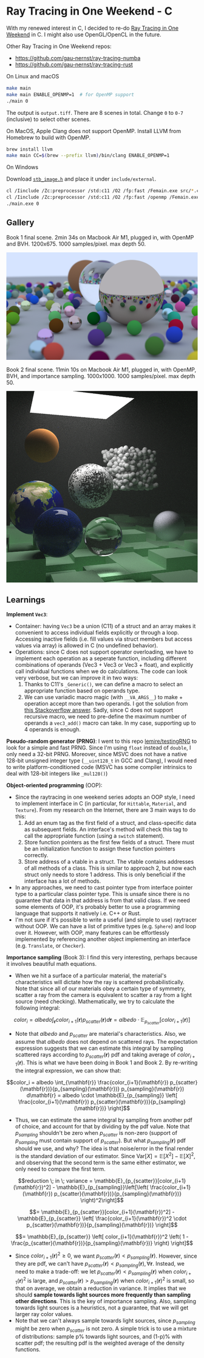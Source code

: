 # Ray Tracing in One Weekend - C

With my renewed interest in C, I decided to re-do [Ray Tracing in One Weekend](https://raytracing.github.io/) in C. I might also use OpenGL/OpenCL in the future.

Other Ray Tracing in One Weekend repos:

- https://github.com/gau-nernst/ray-tracing-numba
- https://github.com/gau-nernst/ray-tracing-rust

On Linux and macOS

```bash
make main
make main ENABLE_OPENMP=1  # for OpenMP support
./main 0
```

The output is `output.tiff`. There are 8 scenes in total. Change `0` to `0-7` (inclusive) to select other scenes.

On MacOS, Apple Clang does not support OpenMP. Install LLVM from Homebrew to build with OpenMP.

```bash
brew install llvm
make main CC=$(brew --prefix llvm)/bin/clang ENABLE_OPENMP=1
```

On Windows

Download [`stb_image.h`](https://github.com/nothings/stb/blob/master/stb_image.h) and place it under `include/external`.

```bash
cl /Iinclude /Zc:preprocessor /std:c11 /O2 /fp:fast /Femain.exe src/*.c
cl /Iinclude /Zc:preprocessor /std:c11 /O2 /fp:fast /openmp /Femain.exe src/*.c  # for OpenMP support
./main.exe 0
```

## Gallery

Book 1 final scene. 2min 34s on Macbook Air M1, plugged in, with OpenMP and BVH. 1200x675. 1000 samples/pixel. max depth 50.

![Book 1 final scene](images/book1_final.png)

Book 2 final scene. 11min 10s on Macbook Air M1, plugged in, with OpenMP, BVH, and importance sampling. 1000x1000. 1000 samples/pixel. max depth 50.

![Book 2 final scene](images/book2_final.png)

## Learnings

**Implement `Vec3`**:
- Container: having `Vec3` be a union (C11) of a struct and an array makes it convenient to access individual fields explicitly or through a loop. Accessing inactive fields (i.e. fill values via struct members but access values via array) is allowed in C (no undefined behavior).
- Operations: since C does not support operator overloading, we have to implement each operation as a seperate function, including different combinations of operands (Vec3 + Vec3 or Vec3 + float), and explicitly call individual functions when we do calculations. The code can look very verbose, but we can improve it in two ways:
  1. Thanks to C11's `_Generic()`, we can define a macro to select an appropriate function based on operands type.
  2. We can use variadic macro magic (with `__VA_ARGS__`) to make + operation accept more than two operands. I got the solution from [this Stackoverflow answer](https://stackoverflow.com/a/11763277). Sadly, since C does not support recursive macro, we need to pre-define the maximum number of operands a `vec3_add()` macro can take. In my case, supporting up to 4 operands is enough.

**Pseudo-random generator (PRNG)**: I went to this repo [lemire/testingRNG](https://github.com/lemire/testingRNG) to look for a simple and fast PRNG. Since I'm using `float` instead of `double`, I only need a 32-bit PRNG. Moreover, since MSVC does not have a native 128-bit unsigned integer type (`__uint128_t` in GCC and Clang), I would need to write platform-conditioned code (MSVC has some compiler intrinsics to deal with 128-bit integers like `_mul128()`)

**Object-oriented programming** (OOP):
- Since the raytracing in one weekend series adopts an OOP style, I need to implement interface in C (in particular, for `Hittable`, `Material`, and `Texture`). From my research on the Internet, there are 3 main ways to do this:
  1. Add an enum tag as the first field of a struct, and class-specific data as subsequent fields. An interface's method will check this tag to call the appropriate function (using a `switch` statement).
  2. Store function pointers as the first few fields of a struct. There must be an initialization function to assign these function pointers correctly.
  3. Store address of a vtable in a struct. The vtable contains addresses of all methods of a class. This is similar to approach 2, but now each struct only needs to store 1 address. This is only beneficial if the interface has a lot of methods.
- In any approaches, we need to cast pointer type from interface pointer type to a particular class pointer type. This is unsafe since there is no guarantee that data in that address is from that valid class. If we need some elements of OOP, it's probably better to use a programming language that supports it natively i.e. C++ or Rust.
- I'm not sure if it's possible to write a useful (and simple to use) raytracer without OOP. We can have a list of primitive types (e.g. `Sphere`) and loop over it. However, with OOP, many features can be effortlessly implemented by referencing another object implementing an interface (e.g. `Translate`, or `Checker`).

**Importance sampling** (Book 3): I find this very interesting, perhaps because it involves beautiful math equations. 
- When we hit a surface of a particular material, the material's characteristics will dictate how the ray is scattered probabilistically. Note that since all of our materials obey a certain type of symmetry, scatter a ray from the camera is equivalent to scatter a ray from a light source (need checking). Mathematically, we try to calculate the following integral:
```math
color_i =  albedo \int_{\mathbf{r}} color_{i+1}(\mathbf{r}) p_{scatter}(\mathbf{r}) d\mathbf{r} =  albedo \cdot \mathbb{E}_{p_{scatter}}[color_{i+1}(\mathbf{r})]
```
- Note that $albedo$ and $p_{scatter}$ are material's characteristics. Also, we assume that $albedo$ does not depend on scattered rays. The expectation expression suggests that we can estimate this integral by sampling scattered rays according to $p_{scatter}(\mathbf{r})$ pdf and taking average of $color_{i+1}(\mathbf{r})$. This is what we have been doing in Book 1 and Book 2. By re-writing the integral expression, we can show that:
```math
color_i =  albedo \int_{\mathbf{r}} \frac{color_{i+1}(\mathbf{r}) p_{scatter}(\mathbf{r})}{p_{sampling}(\mathbf{r})} p_{sampling}(\mathbf{r}) d\mathbf{r} = albedo \cdot \mathbb{E}_{p_{sampling}} \left[ \frac{color_{i+1}(\mathbf{r}) p_{scatter}(\mathbf{r})}{p_{sampling}(\mathbf{r})} \right]
```
- Thus, we can estimate the same integral by sampling from another pdf of choice, and account for that by dividing by the pdf value. Note that $p_{sampling}$ shouldn't be zero when $p_{scatter}$ is non-zero (support of $p_{sampling}$ must contain support of $p_{scatter}$). But what $p_{sampling}(\mathbf{r})$ pdf should we use, and why? The idea is that noise/error in the final render is the standard deviation of our estimator. Since $\mathrm{Var}[X] = \mathbb{E}[X^2] - \mathbb{E}[X]^2$, and observing that the second term is the same either estimator, we only need to compare the first term.
```math
reduction \; in \; variance = \mathbb{E}_{p_{scatter}}[color_{i+1}(\mathbf{r})^2] - \mathbb{E}_{p_{sampling}}\left[\left( \frac{color_{i+1}(\mathbf{r}) p_{scatter}(\mathbf{r})}{p_{sampling}(\mathbf{r})} \right)^2\right]
```
```math
= \mathbb{E}_{p_{scatter}}[color_{i+1}(\mathbf{r})^2] - \mathbb{E}_{p_{scatter}} \left[ \frac{color_{i+1}(\mathbf{r})^2 \cdot p_{scatter}(\mathbf{r})}{p_{sampling}(\mathbf{r})} \right]
```
```math
= \mathbb{E}_{p_{scatter}} \left[ color_{i+1}(\mathbf{r})^2 \left( 1 - \frac{p_{scatter}(\mathbf{r})}{p_{sampling}(\mathbf{r})} \right) \right]
```
- Since $color_{i+1}(\mathbf{r})^2 \geq 0$, we want $p_{scatter}(\mathbf{r}) < p_{sampling}(\mathbf{r})$. However, since they are pdf, we can't have $p_{scatter}(\mathbf{r}) < p_{sampling}(\mathbf{r}), \forall \mathbf{r}$. Instead, we need to make a trade-off: we let $p_{scatter}(\mathbf{r}) < p_{sampling}(\mathbf{r})$ when $color_{i+1}(\mathbf{r})^2$ is large, and $p_{scatter}(\mathbf{r}) > p_{sampling}(\mathbf{r})$ when $color_{i+1}(\mathbf{r})^2$ is small, so that on average, we obtain a reduction in variance. It implies that we should **sample towards light sources more frequently than sampling other directions**. This is the key of importance sampling. Also, sampling towards light sources is a heuristics, not a guarantee, that we will get larger ray color values.
- Note that we can't always sample towards light sources, since $p_{sampling}$ might be zero when $p_{scatter}$ is not zero. A simple trick is to use a mixture of distributions: sample p% towards light sources, and (1-p)% with scatter pdf; the resulting pdf is the weighted average of the density functions.

